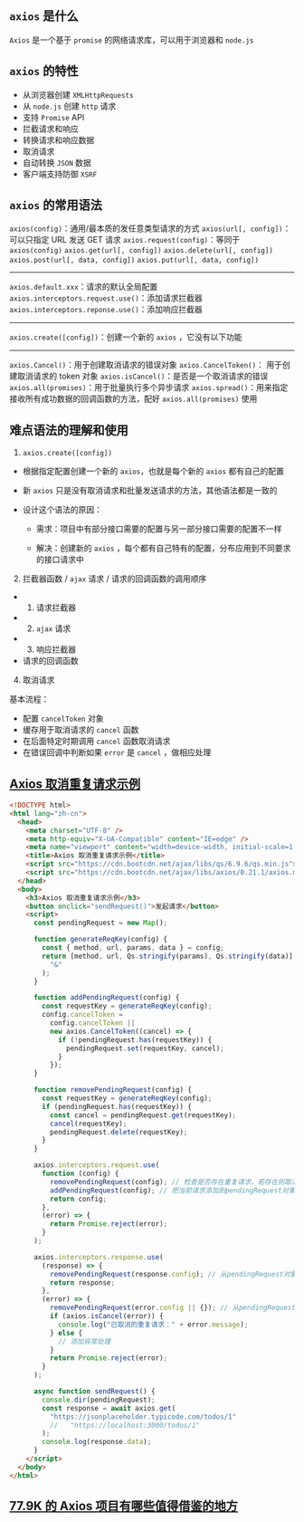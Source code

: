 ## `axios` 是什么

`Axios` 是一个基于 `promise` 的网络请求库，可以用于浏览器和 `node.js`

## `axios` 的特性

- 从浏览器创建 `XMLHttpRequests`
- 从 `node.js` 创建 `http` 请求
- 支持 `Promise` API
- 拦截请求和响应
- 转换请求和响应数据
- 取消请求
- 自动转换 `JSON` 数据
- 客户端支持防御 `XSRF`

## `axios` 的常用语法

`axios(config)`：通用/最本质的发任意类型请求的方式
`axios(url[, config])`：可以只指定 URL 发送 GET 请求
`axios.request(config)`：等同于 `axios(config)`
`axios.get(url[, config])`
`axios.delete(url[, config])`
`axios.post(url[, data, config])`
`axios.put(url[, data, config])`

---

`axios.default.xxx`：请求的默认全局配置
`axios.interceptors.request.use()`：添加请求拦截器
`axios.interceptors.reponse.use()`：添加响应拦截器

---

`axios.create([config])`：创建一个新的 `axios` ，它没有以下功能

---

`axios.Cancel()`：用于创建取消请求的错误对象
`axios.CancelToken()`： 用于创建取消请求的 token 对象
`axios.isCancel()`：是否是一个取消请求的错误
`axios.all(promises)`：用于批量执行多个异步请求
`axios.spread()`：用来指定接收所有成功数据的回调函数的方法，配好 `axios.all(promises)` 使用

## 难点语法的理解和使用

1. `axios.create([config])`

- 根据指定配置创建一个新的 `axios`，也就是每个新的 `axios` 都有自己的配置

- 新 `axios` 只是没有取消请求和批量发送请求的方法，其他语法都是一致的

- 设计这个语法的原因：

  - 需求：项目中有部分接口需要的配置与另一部分接口需要的配置不一样

  - 解决：创建新的 `axios` ，每个都有自己特有的配置，分布应用到不同要求的接口请求中

2. 拦截器函数 / `ajax` 请求 / 请求的回调函数的调用顺序

- 1. 请求拦截器
- 2. `ajax` 请求
- 3. 响应拦截器
- 请求的回调函数

4. 取消请求

基本流程：

- 配置 `cancelToken` 对象
- 缓存用于取消请求的 `cancel` 函数
- 在后面特定时期调用 `cancel` 函数取消请求
- 在错误回调中判断如果 `error` 是 `cancel` ，做相应处理

## [Axios 取消重复请求示例](https://gist.github.com/semlinker/e426780664f0186db434882f1e27ac3a)

```html
<!DOCTYPE html>
<html lang="zh-cn">
  <head>
    <meta charset="UTF-8" />
    <meta http-equiv="X-UA-Compatible" content="IE=edge" />
    <meta name="viewport" content="width=device-width, initial-scale=1.0" />
    <title>Axios 取消重复请求示例</title>
    <script src="https://cdn.bootcdn.net/ajax/libs/qs/6.9.6/qs.min.js"></script>
    <script src="https://cdn.bootcdn.net/ajax/libs/axios/0.21.1/axios.min.js"></script>
  </head>
  <body>
    <h3>Axios 取消重复请求示例</h3>
    <button onclick="sendRequest()">发起请求</button>
    <script>
      const pendingRequest = new Map();

      function generateReqKey(config) {
        const { method, url, params, data } = config;
        return [method, url, Qs.stringify(params), Qs.stringify(data)].join(
          "&"
        );
      }

      function addPendingRequest(config) {
        const requestKey = generateReqKey(config);
        config.cancelToken =
          config.cancelToken ||
          new axios.CancelToken((cancel) => {
            if (!pendingRequest.has(requestKey)) {
              pendingRequest.set(requestKey, cancel);
            }
          });
      }

      function removePendingRequest(config) {
        const requestKey = generateReqKey(config);
        if (pendingRequest.has(requestKey)) {
          const cancel = pendingRequest.get(requestKey);
          cancel(requestKey);
          pendingRequest.delete(requestKey);
        }
      }

      axios.interceptors.request.use(
        function (config) {
          removePendingRequest(config); // 检查是否存在重复请求，若存在则取消已发的请求
          addPendingRequest(config); // 把当前请求添加到pendingRequest对象中
          return config;
        },
        (error) => {
          return Promise.reject(error);
        }
      );

      axios.interceptors.response.use(
        (response) => {
          removePendingRequest(response.config); // 从pendingRequest对象中移除请求
          return response;
        },
        (error) => {
          removePendingRequest(error.config || {}); // 从pendingRequest对象中移除请求
          if (axios.isCancel(error)) {
            console.log("已取消的重复请求：" + error.message);
          } else {
            // 添加异常处理
          }
          return Promise.reject(error);
        }
      );

      async function sendRequest() {
        console.dir(pendingRequest);
        const response = await axios.get(
          "https://jsonplaceholder.typicode.com/todos/1"
          //   "https://localhost:3000/todos/1"
        );
        console.log(response.data);
      }
    </script>
  </body>
</html>
```

## [77.9K 的 Axios 项目有哪些值得借鉴的地方](https://mp.weixin.qq.com/s?__biz=MzI2MjcxNTQ0Nw%3D%3D&idx=1&mid=2247486544&scene=21&sn=70b610d286d1ecd44b53a1f128a3669f#wechat_redirect)
